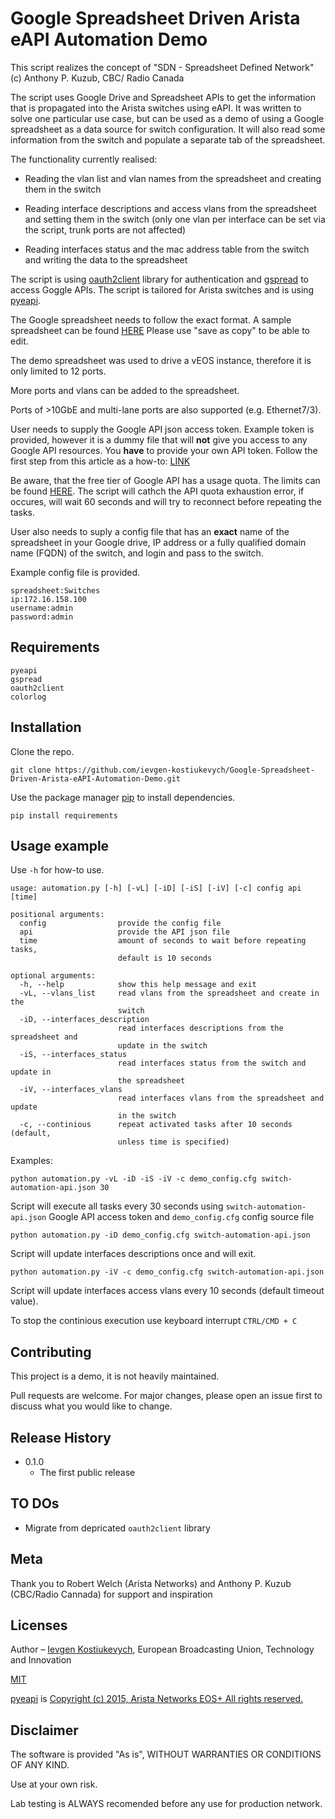 # Google Spreadsheet Driven Arista eAPI Automation Demo

This script realizes the concept of "SDN - Spreadsheet Defined Network" (c) Anthony P. Kuzub, CBC/ Radio Canada

The script uses Google Drive and Spreadsheet APIs to get the information that is propagated into the Arista switches using eAPI.
It was written to solve one particular use case, but can be used as a demo of using a Google spreadsheet as a data source for switch configuration.
It will also read some information from the switch and populate a separate tab of the spreadsheet.

The functionality currently realised:

- Reading the vlan list and vlan names from the spreadsheet and creating them in the switch

- Reading interface descriptions and access vlans from the spreadsheet and setting them in the switch (only one vlan per interface can be set via the script, trunk ports are not affected)

- Reading interfaces status and the mac address table from the switch and writing the data to the spreadsheet

The script is using [oauth2client](https://github.com/googleapis/oauth2client) library for authentication and [gspread](https://github.com/burnash/gspread) to access Goggle APIs.
The script is tailored for Arista switches and is using [pyeapi](https://github.com/arista-eosplus/pyeapi).

The Google spreadsheet needs to follow the exact format.
A sample spreadsheet can be found [HERE](https://docs.google.com/spreadsheets/d/12l3Q-th76AO2daifAsOwWcnlWg6zrYHp_pXvaQWuEgI/edit?usp=sharing)
Please use "save as copy" to be able to edit.

The demo spreadsheet was used to drive a vEOS instance, therefore it is only limited to 12 ports.

More ports and vlans can be added to the spreadsheet.

Ports of >10GbE and multi-lane ports are also supported (e.g. Ethernet7/3).

User needs to supply the Google API json access token.
Example token is provided, however it is a dummy file that will **not** give you access to any Google API resources.
You **have** to provide your own API token.
Follow the first step from this article as a how-to: [LINK](https://www.twilio.com/blog/2017/02/an-easy-way-to-read-and-write-to-a-google-spreadsheet-in-python.html)

Be aware, that the free tier of Google API has a usage quota. The limits can be found [HERE](https://developers.google.com/sheets/api/limits).
The script will cathch the API quota exhaustion error, if occures, will wait 60 seconds and will try to reconnect before repeating the tasks.

User also needs to suply a config file that has an **exact** name of the spreadsheet in your Google drive, IP address or a fully qualified domain name (FQDN) of the switch, and login and pass to the switch.

Example config file is provided.

```code
spreadsheet:Switches
ip:172.16.158.100
username:admin
password:admin
```

## Requirements

```code
pyeapi
gspread
oauth2client
colorlog
```

## Installation

Clone the repo.

```code
git clone https://github.com/ievgen-kostiukevych/Google-Spreadsheet-Driven-Arista-eAPI-Automation-Demo.git
```

Use the package manager [pip](https://pip.pypa.io/en/stable/) to install dependencies.

```code
pip install requirements
```

## Usage example

Use `-h` for how-to use.

```code
usage: automation.py [-h] [-vL] [-iD] [-iS] [-iV] [-c] config api [time]

positional arguments:
  config                provide the config file
  api                   provide the API json file
  time                  amount of seconds to wait before repeating tasks,
                        default is 10 seconds

optional arguments:
  -h, --help            show this help message and exit
  -vL, --vlans_list     read vlans from the spreadsheet and create in the
                        switch
  -iD, --interfaces_description
                        read interfaces descriptions from the spreadsheet and
                        update in the switch
  -iS, --interfaces_status
                        read interfaces status from the switch and update in
                        the spreadsheet
  -iV, --interfaces_vlans
                        read interfaces vlans from the spreadsheet and update
                        in the switch
  -c, --continious      repeat activated tasks after 10 seconds (default,
                        unless time is specified)
```

Examples:

```code
python automation.py -vL -iD -iS -iV -c demo_config.cfg switch-automation-api.json 30
```

Script will execute all tasks every 30 seconds using `switch-automation-api.json` Google API access token and `demo_config.cfg` config source file

```code
python automation.py -iD demo_config.cfg switch-automation-api.json
```

Script will update interfaces descriptions once and will exit.

```code
python automation.py -iV -c demo_config.cfg switch-automation-api.json
```

Script will update interfaces access vlans every 10 seconds (default timeout value).

To stop the continious execution use keyboard interrupt `CTRL/CMD + C`

## Contributing

This project is a demo, it is not heavily maintained.

Pull requests are welcome. For major changes, please open an issue first to discuss what you would like to change.

## Release History

- 0.1.0
  - The first public release

## TO DOs

- Migrate from depricated `oauth2client` library

## Meta

Thank you to Robert Welch (Arista Networks) and Anthony P. Kuzub (CBC/Radio Cannada) for support and inspiration

## Licenses

Author – [Ievgen Kostiukevych](https://github.com/ievgen-kostiukevych), European Broadcasting Union, Technology and Innovation

[MIT](https://choosealicense.com/licenses/mit)

[pyeapi](https://github.com/arista-eosplus/pyeapi) is [Copyright (c) 2015, Arista Networks EOS+ All rights reserved.](https://github.com/arista-eosplus/pyeapi/blob/develop/LICENSE)

## Disclaimer

The software is provided "As is", WITHOUT WARRANTIES OR CONDITIONS OF ANY KIND.

Use at your own risk.

Lab testing is ALWAYS recomended before any use for production network.
